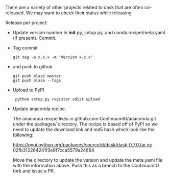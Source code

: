 There are a variety of other projects related to dask that are often
co-released.  We may want to check their status while releasing


Release per project:

*   Update version number in __init__.py, setup.py,
    and conda.recipe/meta.yaml (if present).  Commit.

*   Tag commit

        git tag -a x.x.x -m 'Version x.x.x'

*   and push to github

        git push blaze master
        git push blaze --tags

*  Upload to PyPI

        python setup.py register sdist upload

*   Update anaconda recipe.

    The anaconda recipe lives in github.com:ContinuumIO/anaconda.git under the
    packages/ directory.  The recipe is based off of PyPI so we need to update
    the download link and md5 hash which look like the following:

    https://pypi.python.org/packages/source/d/dask/dask-0.7.0.tar.gz
    02fb312264241f3e9f7cca5579a24664

    Move the directory to update the version and update the meta.yaml file with
    the information above.  Push this as a branch to the ContinuumIO fork and
    issue a PR.
